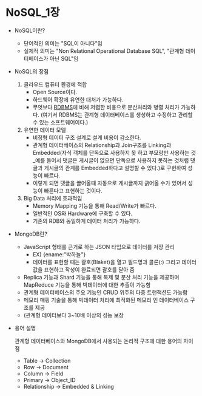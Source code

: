 # NoSQL_1장

- NoSQL이란?
    - 단어적인 의미는 "SQL이 아니다"임
    - 실제적 의미는 "Non Relational Operational Database SQL", "관계형 데이터베이스가 아닌 SQL"임
- NoSQL의 장점
    1. 클라우드 컴퓨터 환경에 적합
        - Open Source이다.
        - 하드웨어 확장에 유연한 대처가 가능하다.
        - 무엇보다 [RDBMS](https://jwprogramming.tistory.com/52)에 비해 저렴한 비용으로 분산처리와 병렬 처리가 가능하다. (여기서 RDBMS는 관계형 데이터베이스를 생성하고 수정하고 관리할 수 있는 소프트웨어이다.)
    2. 유연한 데이터 모델
        - 비정형 데이터 구조 설계로 설계 비용이 감소한다.
        - 관계형 데이터베이스의 Relationship과 Join구조를 Linking과 Embedded(자식 객체를 단독으로 사용하지 못 하고 부모랑만 사용하는 것_예를 들어서 댓글은 게시글이 없으면 단독으로 사용하지 못하는 것처럼 댓글과 게시글의 관계를 Embedded하다고 설명할 수 있다.)로 구현하여 성능이 빠르다.
        - 이렇게 되면 댓글을 끌어올때 자동으로 게시글까지 긁어올 수가 있어서 성능이 빠른다고 표현하는 것이다.
    3. Big Data 처리에 효과적임
        - Memory Mapping 기능을 통해 Read/Write가 빠르다.
        - 일반적인 OS와 Hardware에 구축할 수 있다.
        - 기존의 RDB와 동일하게 데이터 처리가 가능하다.

- MongoDB란?
    - JavaScript 형태를 근거로 하는 JSON 타입으로 데이터를 저장 관리
        - EX) {ename:"박하늘"}
        - 데이터를 표현할 때는 괄호(Blaket)을 열고 필드명과 콜론(:) 그리고 데이터 값을 표현하고 작성이 완료되면 괄호를 닫아 줌
    - Replica 기능과 Shard 기능을 통해 복제 및 분산 처리 기능을 제공하며  MapReduce 기능을 통해 빅데이터에 대한 추출이 가능함
    - 관계형 데이터베이스의 주요 기능인 CRUD 위주의 다중 트랜잭션도 가능함
    - 메모리 매핑 기술을 통해 빅데이터 처리에 최적화된 메모리 인 데이터베이스 구조를 제공
    - (관계형 데이터보다 3~10배 이상의 성능 보장

- 용어 설명

    관계형 데이터베이스와 MongoDB에서 사용되는 논리적 구조에 대한 용어의 차이점

    - Table → Collection
    - Row → Document
    - Column → Field
    - Primary → Object_ID
    - Relationship → Embedded & Linking